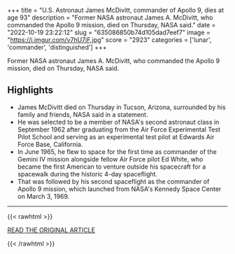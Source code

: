 +++
title = "U.S. Astronaut James McDivitt, commander of Apollo 9, dies at age 93"
description = "Former NASA astronaut James A. McDivitt, who commanded the Apollo 9 mission, died on Thursday, NASA said."
date = "2022-10-19 23:22:12"
slug = "635086850b74d105dad7eef7"
image = "https://i.imgur.com/v7hU7iF.jpg"
score = "2923"
categories = ['lunar', 'commander', 'distinguished']
+++

Former NASA astronaut James A. McDivitt, who commanded the Apollo 9 mission, died on Thursday, NASA said.

## Highlights

- James McDivitt died on Thursday in Tucson, Arizona, surrounded by his family and friends, NASA said in a statement.
- He was selected to be a member of NASA's second astronaut class in September 1962 after graduating from the Air Force Experimental Test Pilot School and serving as an experimental test pilot at Edwards Air Force Base, California.
- In June 1965, he flew to space for the first time as commander of the Gemini IV mission alongside fellow Air Force pilot Ed White, who became the first American to venture outside his spacecraft for a spacewalk during the historic 4-day spaceflight.
- That was followed by his second spaceflight as the commander of Apollo 9 mission, which launched from NASA's Kennedy Space Center on March 3, 1969.

---

{{< rawhtml >}}
  <p class="article-category">
    <a target="_blank" href="https://www.cbsnews.com/news/nasa-astronaut-james-mcdivitt-commander-of-apollo-9-dead-at-age-93/">READ THE ORIGINAL ARTICLE</a>
  </p>
{{< /rawhtml >}}
